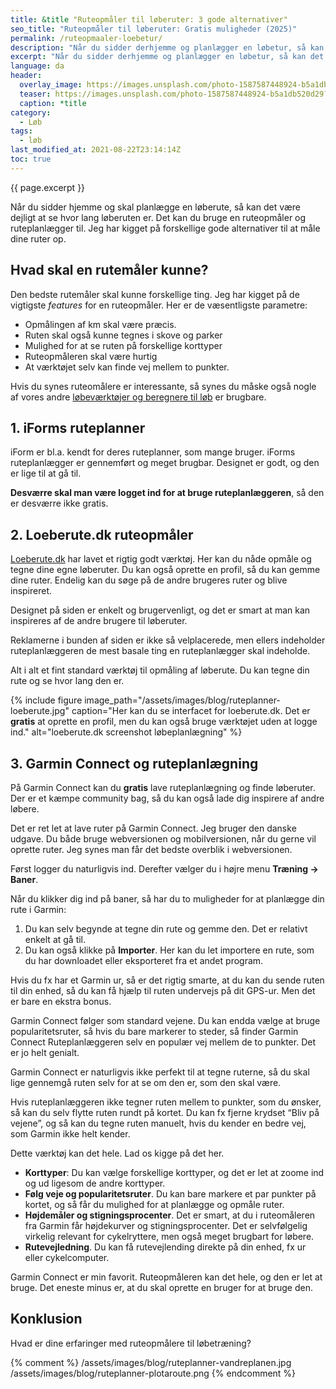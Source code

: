```yaml
---
title: &title "Ruteopmåler til løberuter: 3 gode alternativer"
seo_title: "Ruteopmåler til løberuter: Gratis muligheder (2025)"
permalink: /ruteopmaaler-loebetur/
description: "Når du sidder derhjemme og planlægger en løbetur, så kan det være rart at have en mulighed for at måle ruten op på forhånd. Det kan du bruge en af de gratis online ruteplanlæggere til."
excerpt: "Når du sidder derhjemme og planlægger en løbetur, så kan det være rart at have en mulighed for at måle ruten op på forhånd. Det kan du bruge en af de gratis online ruteplanlæggere til. Vi kigger her på nogle gode gratis alternativer til Iforms ruteplanner."
language: da
header:
  overlay_image: https://images.unsplash.com/photo-1587587448924-b5a1db520d29?ixid=MnwxMjA3fDB8MHxzZWFyY2h8MjJ8fHJ1bm5lcnxlbnwwfDB8MHx8&ixlib=rb-1.2.1&auto=format&fit=crop&h=630&w=1200&q=60
  teaser: https://images.unsplash.com/photo-1587587448924-b5a1db520d29?ixid=MnwxMjA3fDB8MHxzZWFyY2h8MjJ8fHJ1bm5lcnxlbnwwfDB8MHx8&ixlib=rb-1.2.1&auto=format&fit=crop&h=300&w=400&q=10
  caption: *title
category:
  - Løb
tags:
  - løb
last_modified_at: 2021-08-22T23:14:14Z
toc: true
---
```


{{ page.excerpt }}

Når du sidder hjemme og skal planlægge en løberute, så kan det være dejligt at se hvor lang løberuten er. Det kan du bruge en ruteopmåler og ruteplanlægger til. Jeg har kigget på forskellige gode alternativer til at måle dine ruter op.

## Hvad skal en rutemåler kunne?

Den bedste rutemåler skal kunne forskellige ting. Jeg har kigget på de vigtigste _features_ for en ruteopmåler. Her er de væsentligste parametre:

- Opmålingen af km skal være præcis.
- Ruten skal også kunne tegnes i skove og parker
- Mulighed for at se ruten på forskellige korttyper
- Ruteopmåleren skal være hurtig
- At værktøjet selv kan finde vej mellem to punkter.

Hvis du synes ruteomålere er interessante, så synes du måske også nogle af vores andre [løbeværktøjer og beregnere til løb](/loebesiden/) er brugbare.

## 1. iForms ruteplanner

iForm er bl.a. kendt for deres ruteplanner, som mange bruger. iForms ruteplanlægger er gennemført og meget brugbar. Designet er godt, og den er lige til at gå til.

**Desværre skal man være logget ind for at bruge ruteplanlæggeren**, så den er desværre ikke gratis.

## 2. Loeberute.dk ruteopmåler

[Loeberute.dk](https://loeberute.dk/) har lavet et rigtig godt værktøj. Her kan du nåde opmåle og tegne dine egne løberuter. Du kan også oprette en profil, så du kan gemme dine ruter. Endelig kan du søge på de andre brugeres ruter og blive inspireret.

Designet på siden er enkelt og brugervenligt, og det er smart at man kan inspireres af de andre brugere til løberuter.

Reklamerne i bunden af siden er ikke så velplacerede, men ellers indeholder ruteplanlæggeren de mest basale ting en ruteplanlægger skal indeholde.

Alt i alt et fint standard værktøj til opmåling af løberute. Du kan tegne din rute og se hvor lang den er.

{% include figure image_path="/assets/images/blog/ruteplanner-loeberute.jpg" caption="Her kan du se interfacet for loeberute.dk. Det er **gratis** at oprette en profil, men du kan også bruge værktøjet uden at logge ind." alt="loeberute.dk screenshot løbeplanlægning" %}

## 3. Garmin Connect og ruteplanlægning

På Garmin Connect kan du **gratis** lave ruteplanlægning og finde løberuter. Der er et kæmpe community bag, så du kan også lade dig inspirere af andre løbere.

Det er ret let at lave ruter på Garmin Connect. Jeg bruger den danske udgave. Du både bruge webversionen og mobilversionen, når du gerne vil oprette ruter. Jeg synes man får det bedste overblik i webversionen.

Først logger du naturligvis ind. Derefter vælger du i højre menu **Træning → Baner**.

Når du klikker dig ind på baner, så har du to muligheder for at planlægge din rute i Garmin:

1. Du kan selv begynde at tegne din rute og gemme den. Det er relativt enkelt at gå til.
2. Du kan også klikke på **Importer**. Her kan du let importere en rute, som du har downloadet eller eksporteret fra et andet program.

Hvis du fx har et Garmin ur, så er det rigtig smarte, at du kan du sende ruten til din enhed, så du kan få hjælp til ruten undervejs på dit GPS-ur. Men det er bare en ekstra bonus.

Garmin Connect følger som standard vejene. Du kan endda vælge at bruge popularitetsruter, så hvis du bare markerer to steder, så finder Garmin Connect Ruteplanlæggeren selv en populær vej mellem de to punkter. Det er jo helt genialt.

Garmin Connect er naturligvis ikke perfekt til at tegne ruterne, så du skal lige gennemgå ruten selv for at se om den er, som den skal være.

Hvis ruteplanlæggeren ikke tegner ruten mellem to punkter, som du ønsker, så kan du selv flytte ruten rundt på kortet. Du kan fx fjerne krydset “Bliv på vejene”, og så kan du tegne ruten manuelt, hvis du kender en bedre vej, som Garmin ikke helt kender.

Dette værktøj kan det hele. Lad os kigge på det her.

- **Korttyper**: Du kan vælge forskellige korttyper, og det er let at zoome ind og ud ligesom de andre korttyper.
- **Følg veje og popularitetsruter**. Du kan bare markere et par punkter på kortet, og så får du mulighed for at planlægge og opmåle ruter.
- **Højdemåler og stigningsprocenter**. Det er smart, at du i ruteomåleren fra Garmin får højdekurver og stigningsprocenter. Det er selvfølgelig virkelig relevant for cykelryttere, men også meget brugbart for løbere.
- **Rutevejledning**. Du kan få rutevejlending direkte på din enhed, fx ur eller cykelcomputer.

Garmin Connect er min favorit. Ruteopmåleren kan det hele, og den er let at bruge. Det eneste minus er, at du skal oprette en bruger for at bruge den.

## Konklusion

Hvad er dine erfaringer med ruteopmålere til løbetræning?

{% comment %}
/assets/images/blog/ruteplanner-vandreplanen.jpg
/assets/images/blog/ruteplanner-plotaroute.png
{% endcomment %}
